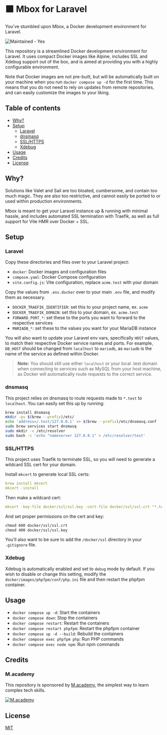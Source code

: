 # 🟧 Mbox for Laravel

You've stumbled upon Mbox, a Docker development environment for Laravel.

<img src="https://img.shields.io/badge/maintained%3F-yes-brightgreen.svg" alt="Maintained - Yes" />

This repository is a streamlined Docker development environment for Laravel. It uses compact Docker images like Alpine, includes SSL and Xdebug support out of the box, and is aimed at providing you with a highly configurable environment.

Note that Docker images are not pre-built, but will be automatically built on your machine when you run `docker compose up -d` for the first time. This means that you do not need to rely on updates from remote repositories, and can easily customize the images to your liking. 

## Table of contents
- [Why?](#why)
- [Setup](#setup)
  - [Laravel](#laravel)
  - [dnsmasq](#dnsmasq)
  - [SSL/HTTPS](#sslhttps)
  - [Xdebug](#xdebug)
- [Usage](#usage)
- [Credits](#credits)
- [License](#license)

## Why?

Solutions like Valet and Sail are too bloated, cumbersome, and contain too much magic. They are also too restrictive, and cannot easily be ported to or used within production environments.

Mbox is meant to get your Laravel instance up & running with minimal hassle, and includes automated SSL termination with Traefik, as well as full support for Vite HMR over Docker + SSL.

## Setup

### Laravel

Copy these directories and files over to your Laravel project:
- `docker`: Docker images and configuration files
- `compose.yaml`: Docker Compose configuration
- `vite.config.js`: Vite configuration, replace `acme.test` with your domain

Copy the values from `.env.docker` over to your main `.env` file, and modify them as necessary.

- `DOCKER_TRAEFIK_IDENTIFIER`: set this to your project name, ex. `acme`
- `DOCKER_TRAEFIK_DOMAIN`: set this to your domain, ex. `acme.test`
- `FORWARD_PORT_*`: set these to the ports you want to forward to the respective services
- `MARIADB_*`: set these to the values you want for your MariaDB instance

You will also want to update your Laravel env vars, specifically `HOST` values, to match their respective Docker service names and ports. For example, `DB_HOST` should be changed from `localhost` to `mariadb`, as `mariadb` is the name of the service as defined within Docker.

> **Note:** You should still use either `localhost` or your local .test domain when connecting to services such as MySQL from your host machine, as Docker will automatically route requests to the correct service.

### dnsmasq

This project relies on dnsmasq to route requests made to `*.test` to `localhost`. You can easily set this up by running:

```bash
brew install dnsmasq
mkdir -pv $(brew --prefix)/etc/
echo 'address=/.test/127.0.0.1' >> $(brew --prefix)/etc/dnsmasq.conf
sudo brew services start dnsmasq
sudo mkdir -v /etc/resolver
sudo bash -c 'echo "nameserver 127.0.0.1" > /etc/resolver/test'
```

### SSL/HTTPS

This project uses Traefik to terminate SSL, so you will need to generate a wildcard SSL cert for your domain.

Install `mkcert` to generate local SSL certs:

```yaml
brew install mkcert
mkcert -install
```

Then make a wildcard cert:

```yaml
mkcert -key-file docker/ssl/ssl.key -cert-file docker/ssl/ssl.crt "*.test"
```

And set proper permissions on the cert and key:

```diff
chmod 600 docker/ssl/ssl.crt 
chmod 400 docker/ssl/ssl.key
```

You'll also want to be sure to add the `/docker/ssl` directory in your `.gitignore` file.

### Xdebug

Xdebug is automatically enabled and set to `debug` mode by default. If you wish to disable or change this setting, modify the `docker/images/phpfpm/conf/php.ini` file and then restart the phpfpm container.

## Usage

- `docker compose up -d`: Start the containers
- `docker compose down`: Stop the containers
- `docker compose restart`: Restart the containers
- `docker compose restart phpfpm`: Restart the phpfpm container
- `docker compose up -d --build`: Rebuild the containers
- `docker compose exec phpfpm php`: Run PHP commands
- `docker compose exec node npm`: Run npm commands

## Credits

### M.academy

This repository is sponsored by <a href="https://m.academy" target="_blank">M.academy</a>, the simplest way to learn complex tech skills.

<a href="https://m.academy" target="_blank"><img src="https://m.academy/images/logo.png" alt="M.academy"></a>

## License

[MIT](https://opensource.org/licenses/MIT)
